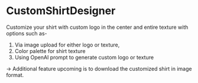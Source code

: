 # CustomShirtDesigner
Customize your shirt with custom logo in the center and entire texture with options such as-
1. Via image upload for either logo or texture, 
2. Color palette for shirt texture
3. Using OpenAI prompt to generate custom logo or texture

-> Additional feature upcoming is to download the customized shirt in image format. 
